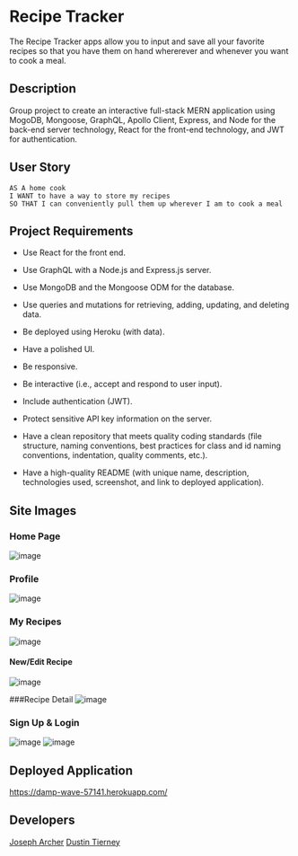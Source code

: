 # Recipe Tracker

The Recipe Tracker apps allow you to input and save all your favorite recipes so that you have them on hand whererever and whenever you want to cook a meal.

## Description
Group project to create an interactive full-stack MERN application using MogoDB, Mongoose, GraphQL, Apollo Client, Express, and Node for the back-end server technology, React for the front-end technology, and JWT for authentication.

## User Story
```
AS A home cook
I WANT to have a way to store my recipes
SO THAT I can conveniently pull them up wherever I am to cook a meal
```

## Project Requirements
* Use React for the front end.

* Use GraphQL with a Node.js and Express.js server.

* Use MongoDB and the Mongoose ODM for the database.

* Use queries and mutations for retrieving, adding, updating, and deleting data.

* Be deployed using Heroku (with data).

* Have a polished UI.

* Be responsive.

* Be interactive (i.e., accept and respond to user input).

* Include authentication (JWT).

* Protect sensitive API key information on the server.

* Have a clean repository that meets quality coding standards (file structure, naming conventions, best practices for class and id naming conventions, indentation, quality comments, etc.).

* Have a high-quality README (with unique name, description, technologies used, screenshot, and link to deployed application).

## Site Images

### Home Page
![image](https://user-images.githubusercontent.com/4752879/200122406-0ae88c32-d401-4ce2-840b-8656203f4fb5.png)

### Profile
![image](https://user-images.githubusercontent.com/4752879/200122416-c871dafc-a4fd-475e-bc8c-8b403012d7b0.png)

### My Recipes
![image](https://user-images.githubusercontent.com/4752879/200122424-66b81549-faec-4e34-824b-62be698e136c.png)

#### New/Edit Recipe
![image](https://user-images.githubusercontent.com/4752879/200122434-a9efa132-53b4-4fec-bf51-79448df90bb8.png)

###Recipe Detail
![image](https://user-images.githubusercontent.com/4752879/200122460-e3c87241-b683-4839-a5b7-b39c674eef0f.png)

### Sign Up & Login
![image](https://user-images.githubusercontent.com/4752879/200122538-60fb6d58-2caa-44ab-94ab-0b2bb009d38e.png)
![image](https://user-images.githubusercontent.com/4752879/200122545-8c48205e-6b78-4315-b2c7-33c2753ebf93.png)

## Deployed Application
https://damp-wave-57141.herokuapp.com/

## Developers
[Joseph Archer](https://github.com/Archer216)
[Dustin Tierney](https://github.com/dtierney21)
